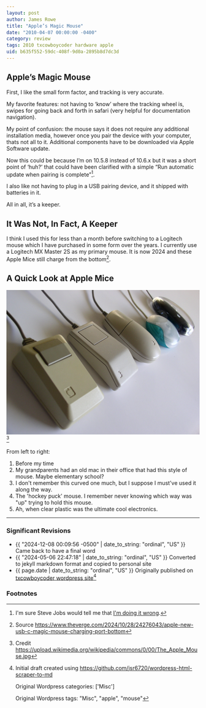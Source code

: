 ```yaml
---
layout: post
author: James Rowe
title: "Apple’s Magic Mouse"
date: "2010-04-07 00:00:00 -0400"
category: review
tags: 2010 txcowboycoder hardware apple
uid: b635f552-59dc-408f-9d0a-2895b8d7dc3d
---
```


## Apple’s Magic Mouse

First, I like the small form factor, and tracking is very accurate.

My favorite features: not having to ‘know’ where the tracking wheel is, swipes for going back and forth in safari (very helpful for documentation navigation).

My point of confusion: the mouse says it does not require any additional installation media, however once you pair the device with your computer, thats not all to it. Additional components have to be downloaded via Apple Software update.

Now this could be because I’m on 10.5.8 instead of 10.6.x but it was a short point of ‘huh?’ that could have been clarified with a simple “Run automatic update when pairing is complete”[^jobs].

I also like not having to plug in a USB pairing device, and it shipped with batteries in it.

All in all, it’s a keeper.

## It Was Not, In Fact, A Keeper

I think I used this for less than a month before switching to a Logitech mouse which I have purchased in some form over the years. I currently use a Logitech MX Master 2S as my primary mouse. It is now 2024 and these Apple Mice still charge from the bottom[^verge].

## A Quick Look at Apple Mice

<img src="/assets/posts-images/The_Apple_Mouse.jpg" alt="picture of apple mice over the year" class="img-stylish"/>[^mice]

From left to right:

1. Before my time
2. My grandparents had an old mac in their office that had this style of mouse. Maybe elementary school?
3. I don't remember this curved one much, but I suppose I must've used it along the way.
4. The 'hockey puck' mouse. I remember never knowing which way was "up" trying to hold this mouse.
5. Ah, when clear plastic was the ultimate cool electronics.

---

### Significant Revisions

- {{ "2024-12-08 00:09:56 -0500" | date_to_string: "ordinal", "US" }} Came back to have a final word
- {{ "2024-05-06 22:47:18" | date_to_string: "ordinal", "US" }} Converted to jekyll markdown format and copied to personal site
- {{ page.date | date_to_string: "ordinal", "US" }} Originally published on [txcowboycoder wordpress site](https://txcowboycoder.wordpress.com/2010/04/07/apples-magic-mouse/)[^draft]

### Footnotes

[^draft]: Initial draft created using <https://github.com/jsr6720/wordpress-html-scraper-to-md>

    Original Wordpress categories: ['Misc']

    Original Wordpress tags: "Misc", "apple", "mouse"

[^verge]: Source <https://www.theverge.com/2024/10/28/24276043/apple-new-usb-c-magic-mouse-charging-port-bottom>

[^small]: Just really no support for the hand. Feels like I was "clawing" the mouse all day.

[^jobs]: I'm sure Steve Jobs would tell me that [I'm doing it wrong](https://www.wired.com/2010/06/iphone-4-holding-it-wrong/).

[^mice]: Credit <https://upload.wikimedia.org/wikipedia/commons/0/00/The_Apple_Mouse.jpg>